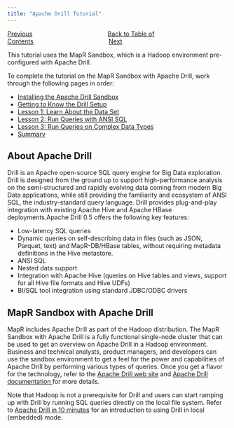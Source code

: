 ```yaml
---
title: "Apache Drill Tutorial"
---
```

[Previous](/docs/performance)<code>&nbsp;&nbsp;&nbsp;&nbsp;&nbsp;&nbsp;&nbsp;&nbsp;&nbsp;&nbsp;&nbsp;&nbsp;&nbsp;&nbsp;&nbsp;&nbsp;&nbsp;&nbsp;&nbsp;&nbsp;&nbsp;&nbsp;&nbsp;&nbsp;</code>[Back to Table of Contents](/docs)<code>&nbsp;&nbsp;&nbsp;&nbsp;&nbsp;&nbsp;&nbsp;&nbsp;&nbsp;&nbsp;&nbsp;&nbsp;&nbsp;&nbsp;&nbsp;&nbsp;&nbsp;&nbsp;&nbsp;&nbsp;&nbsp;&nbsp;&nbsp;&nbsp;</code>[Next](/docs/installing-the-apache-drill-sandbox)

This tutorial uses the MapR Sandbox, which is a Hadoop environment pre-
configured with Apache Drill.

To complete the tutorial on the MapR Sandbox with Apache Drill, work through
the following pages in order:

  * [Installing the Apache Drill Sandbox](/docs/installing-the-apache-drill-sandbox)
  * [Getting to Know the Drill Setup](/docs/getting-to-know-the-drill-sandbox)
  * [Lesson 1: Learn About the Data Set](/docs/lession-1-learn-about-the-data-set)
  * [Lesson 2: Run Queries with ANSI SQL](/docs/lession-2-run-queries-with-ansi-sql)
  * [Lesson 3: Run Queries on Complex Data Types](/docs/lession-3-run-queries-on-complex-data-types)
  * [Summary](/docs/summary)

## About Apache Drill

Drill is an Apache open-source SQL query engine for Big Data exploration.
Drill is designed from the ground up to support high-performance analysis on
the semi-structured and rapidly evolving data coming from modern Big Data
applications, while still providing the familiarity and ecosystem of ANSI SQL,
the industry-standard query language. Drill provides plug-and-play integration
with existing Apache Hive and Apache HBase deployments.Apache Drill 0.5 offers
the following key features:

  * Low-latency SQL queries
  * Dynamic queries on self-describing data in files (such as JSON, Parquet, text) and MapR-DB/HBase tables, without requiring metadata definitions in the Hive metastore.
  * ANSI SQL
  * Nested data support
  * Integration with Apache Hive (queries on Hive tables and views, support for all Hive file formats and Hive UDFs)
  * BI/SQL tool integration using standard JDBC/ODBC drivers

## MapR Sandbox with Apache Drill

MapR includes Apache Drill as part of the Hadoop distribution. The MapR
Sandbox with Apache Drill is a fully functional single-node cluster that can
be used to get an overview on Apache Drill in a Hadoop environment. Business
and technical analysts, product managers, and developers can use the sandbox
environment to get a feel for the power and capabilities of Apache Drill by
performing various types of queries. Once you get a flavor for the technology,
refer to the [Apache Drill web site](http://incubator.apache.org/drill/) and
[Apache Drill documentation
](/docs)for more
details.

Note that Hadoop is not a prerequisite for Drill and users can start ramping
up with Drill by running SQL queries directly on the local file system. Refer
to [Apache Drill in 10 minutes](/docs/apache-drill-in-10-minutes) for an introduction to using Drill in local
(embedded) mode.

